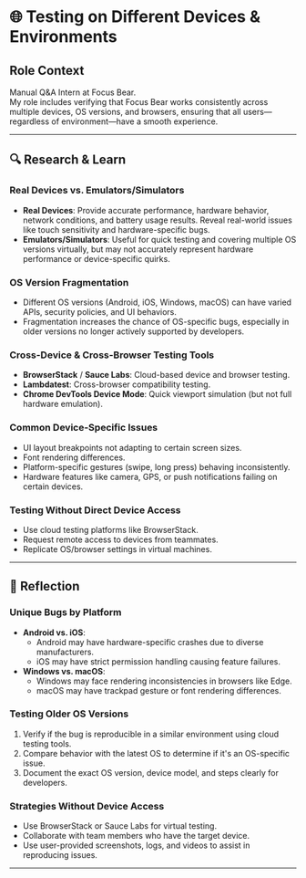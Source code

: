 # 🌐 Testing on Different Devices & Environments

## Role Context

Manual Q&A Intern at Focus Bear.  
My role includes verifying that Focus Bear works consistently across multiple devices, OS versions, and browsers, ensuring that all users—regardless of environment—have a smooth experience.

---

## 🔍 Research & Learn

### Real Devices vs. Emulators/Simulators

- **Real Devices**: Provide accurate performance, hardware behavior, network conditions, and battery usage results. Reveal real-world issues like touch sensitivity and hardware-specific bugs.
- **Emulators/Simulators**: Useful for quick testing and covering multiple OS versions virtually, but may not accurately represent hardware performance or device-specific quirks.

### OS Version Fragmentation

- Different OS versions (Android, iOS, Windows, macOS) can have varied APIs, security policies, and UI behaviors.
- Fragmentation increases the chance of OS-specific bugs, especially in older versions no longer actively supported by developers.

### Cross-Device & Cross-Browser Testing Tools

- **BrowserStack** / **Sauce Labs**: Cloud-based device and browser testing.
- **Lambdatest**: Cross-browser compatibility testing.
- **Chrome DevTools Device Mode**: Quick viewport simulation (but not full hardware emulation).

### Common Device-Specific Issues

- UI layout breakpoints not adapting to certain screen sizes.
- Font rendering differences.
- Platform-specific gestures (swipe, long press) behaving inconsistently.
- Hardware features like camera, GPS, or push notifications failing on certain devices.

### Testing Without Direct Device Access

- Use cloud testing platforms like BrowserStack.
- Request remote access to devices from teammates.
- Replicate OS/browser settings in virtual machines.

---

## 📝 Reflection

### Unique Bugs by Platform

- **Android vs. iOS**:
  - Android may have hardware-specific crashes due to diverse manufacturers.
  - iOS may have strict permission handling causing feature failures.
- **Windows vs. macOS**:
  - Windows may face rendering inconsistencies in browsers like Edge.
  - macOS may have trackpad gesture or font rendering differences.

### Testing Older OS Versions

1. Verify if the bug is reproducible in a similar environment using cloud testing tools.
2. Compare behavior with the latest OS to determine if it's an OS-specific issue.
3. Document the exact OS version, device model, and steps clearly for developers.

### Strategies Without Device Access

- Use BrowserStack or Sauce Labs for virtual testing.
- Collaborate with team members who have the target device.
- Use user-provided screenshots, logs, and videos to assist in reproducing issues.

---
